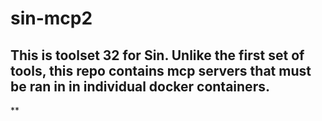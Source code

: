 # sin-mcp2
## This is toolset 32 for Sin. Unlike the first set of tools, this repo contains mcp servers that must be ran in in individual docker containers.

**